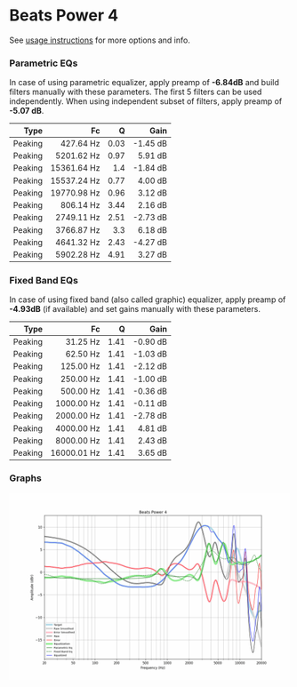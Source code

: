 # Beats Power 4
See [usage instructions](https://github.com/jaakkopasanen/AutoEq#usage) for more options and info.

### Parametric EQs
In case of using parametric equalizer, apply preamp of **-6.84dB** and build filters manually
with these parameters. The first 5 filters can be used independently.
When using independent subset of filters, apply preamp of **-5.07 dB**.

| Type    | Fc          |    Q | Gain     |
|--------:|------------:|-----:|---------:|
| Peaking | 427.64 Hz   | 0.03 | -1.45 dB |
| Peaking | 5201.62 Hz  | 0.97 | 5.91 dB  |
| Peaking | 15361.64 Hz | 1.4  | -1.84 dB |
| Peaking | 15537.24 Hz | 0.77 | 4.00 dB  |
| Peaking | 19770.98 Hz | 0.96 | 3.12 dB  |
| Peaking | 806.14 Hz   | 3.44 | 2.16 dB  |
| Peaking | 2749.11 Hz  | 2.51 | -2.73 dB |
| Peaking | 3766.87 Hz  | 3.3  | 6.18 dB  |
| Peaking | 4641.32 Hz  | 2.43 | -4.27 dB |
| Peaking | 5902.28 Hz  | 4.91 | 3.27 dB  |

### Fixed Band EQs
In case of using fixed band (also called graphic) equalizer, apply preamp of **-4.93dB**
(if available) and set gains manually with these parameters.

| Type    | Fc          |    Q | Gain     |
|--------:|------------:|-----:|---------:|
| Peaking | 31.25 Hz    | 1.41 | -0.90 dB |
| Peaking | 62.50 Hz    | 1.41 | -1.03 dB |
| Peaking | 125.00 Hz   | 1.41 | -2.12 dB |
| Peaking | 250.00 Hz   | 1.41 | -1.00 dB |
| Peaking | 500.00 Hz   | 1.41 | -0.36 dB |
| Peaking | 1000.00 Hz  | 1.41 | -0.11 dB |
| Peaking | 2000.00 Hz  | 1.41 | -2.78 dB |
| Peaking | 4000.00 Hz  | 1.41 | 4.81 dB  |
| Peaking | 8000.00 Hz  | 1.41 | 2.43 dB  |
| Peaking | 16000.01 Hz | 1.41 | 3.65 dB  |

### Graphs
![](./Beats%20Power%204.png)